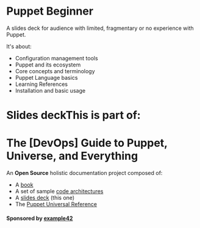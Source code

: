 # Puppet Beginner

A slides deck for audience with limited, fragmentary or no experience with Puppet.

It's about:

- Configuration management tools
- Puppet and its ecosystem
- Core concepts and terminology
- Puppet Language basics
- Learning References
- Installation and basic usage

# Slides deckThis is part of:
# The [DevOps] Guide to Puppet, Universe, and Everything

An **Open Source** holistic documentation project composed of:

- A [book](https://github.com/example42/puppetguide-book)
- A set of sample [code architectures](https://github.com/example42/puppetguide-architectures)
- A [slides deck](https://github.com/example42/puppetguide-slides) (this one)
- The [Puppet Universal Reference](https://github.com/example42/puppetguide-reference)

#### Sponsored by [example42](http://www.example42.com)
